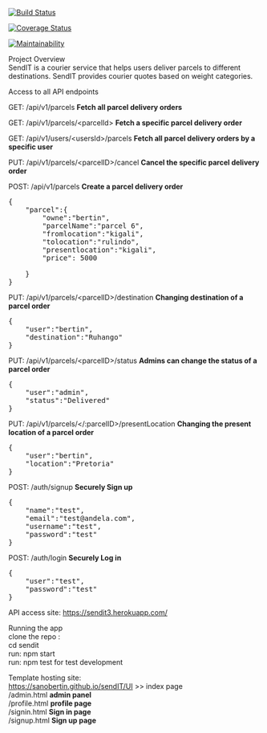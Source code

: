 [![Build Status](https://travis-ci.org/sanobertin/sendIT.svg?branch=develop)](https://travis-ci.org/sanobertin/sendIT) <br />

[![Coverage Status](https://coveralls.io/repos/github/sanobertin/sendIT/badge.svg?branch=develop)](https://coveralls.io/github/sanobertin/sendIT?branch=develop) <br />

[![Maintainability](https://api.codeclimate.com/v1/badges/b9730dc36784773c6953/maintainability)](https://codeclimate.com/github/sanobertin/sendIT/maintainability) <br />

Project Overview<br />
SendIT is a courier service that helps users deliver parcels to different destinations. SendIT
provides courier quotes based on weight categories.<br />

Access to all API endpoints<br />

GET: /api/v1/parcels   <b>Fetch all parcel delivery orders</b><br />

GET: /api/v1/parcels/&lt;parcelId&gt;   <b>Fetch a specific parcel delivery order</b><br />

GET: /api/v1/users/&lt;usersId&gt;/parcels  <b>Fetch all parcel delivery orders by a specific user</b><br />

PUT: /api/v1/parcels/&lt;parcelID&gt;/cancel <b>Cancel the specific parcel delivery order</b><br />

POST: /api/v1/parcels       <b>Create a parcel delivery order</b><br />
<pre>{
	"parcel":{
		"owne":"bertin", 
		"parcelName":"parcel 6", 
		"fromlocation":"kigali", 
		"tolocation":"rulindo", 
		"presentlocation":"kigali", 
		"price": 5000
		
	}
} </pre>

PUT: /api/v1/parcels/&lt;parcelID&gt;/destination       <b>Changing destination of a parcel order</b><br />
<pre>{
	"user":"bertin",
	"destination":"Ruhango"
}</pre>

PUT: /api/v1/parcels/&lt;parcelID&gt;/status        <b>Admins can change the status of a parcel order</b><br />
<pre>{
	"user":"admin",
	"status":"Delivered"
}</pre>
PUT: /api/v1/parcels/&lt;/:parcelID&gt;/presentLocation     <b>Changing the present location of a parcel order</b><br />
<pre>{
	"user":"bertin",
	"location":"Pretoria"
}</pre>

POST: /auth/signup       <b>Securely Sign up</b><br />
<pre>{
	"name":"test",
	"email":"test@andela.com",
	"username":"test",
	"password":"test"
}</pre>
	
POST: /auth/login        <b>Securely Log in</b><br />
<pre>{
	"user":"test",
	"password":"test"
}</pre>

API access site: https://sendit3.herokuapp.com/ </b><br />

Running the app<br />
clone the repo :<br />
cd sendit <br />
run: npm start<br />
run: npm test  for test development <br />

Template hosting site: <br />
https://sanobertin.github.io/sendIT/UI  >> index page <br />
/admin.html  <b> admin panel </b><br />
/profile.html <b>  profile page </b><br />
/signin.html <b> Sign in page </b><br />
/signup.html <b>  Sign up page </b><br />

